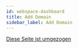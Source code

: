 ```yaml
---
id: webspace-dashboard
title: Add Domain
sidebar_label: Add Domain
---
```



[Diese Seite ist umgezogen](webspace_adddomain.md)
